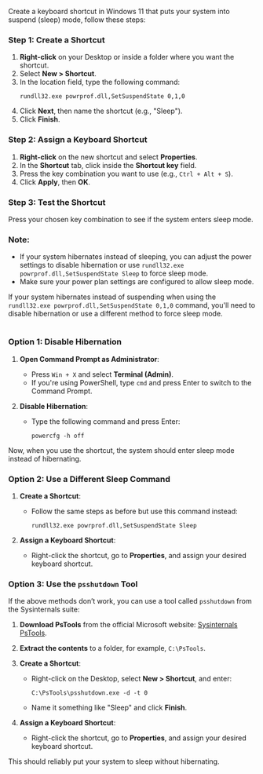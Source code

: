 Create a keyboard shortcut in Windows 11 that puts your system into suspend (sleep) mode, follow these steps:

### Step 1: Create a Shortcut
1. **Right-click** on your Desktop or inside a folder where you want the shortcut.
2. Select **New > Shortcut**.
3. In the location field, type the following command:
   ```
   rundll32.exe powrprof.dll,SetSuspendState 0,1,0
   ```
4. Click **Next**, then name the shortcut (e.g., "Sleep").
5. Click **Finish**.

### Step 2: Assign a Keyboard Shortcut
1. **Right-click** on the new shortcut and select **Properties**.
2. In the **Shortcut** tab, click inside the **Shortcut key** field.
3. Press the key combination you want to use (e.g., `Ctrl + Alt + S`).
4. Click **Apply**, then **OK**.

### Step 3: Test the Shortcut
Press your chosen key combination to see if the system enters sleep mode.

### Note:
- If your system hibernates instead of sleeping, you can adjust the power settings to disable hibernation or use `rundll32.exe powrprof.dll,SetSuspendState Sleep` to force sleep mode. 
- Make sure your power plan settings are configured to allow sleep mode.

If your system hibernates instead of suspending when using the `rundll32.exe powrprof.dll,SetSuspendState 0,1,0` command, you'll need to disable hibernation or use a different method to force sleep mode.

#

### Option 1: Disable Hibernation
1. **Open Command Prompt as Administrator**:
   - Press `Win + X` and select **Terminal (Admin)**.
   - If you're using PowerShell, type `cmd` and press Enter to switch to the Command Prompt.

2. **Disable Hibernation**:
   - Type the following command and press Enter:
     ```
     powercfg -h off
     ```

Now, when you use the shortcut, the system should enter sleep mode instead of hibernating.

### Option 2: Use a Different Sleep Command
1. **Create a Shortcut**:
   - Follow the same steps as before but use this command instead:
     ```
     rundll32.exe powrprof.dll,SetSuspendState Sleep
     ```
   
2. **Assign a Keyboard Shortcut**:
   - Right-click the shortcut, go to **Properties**, and assign your desired keyboard shortcut.

### Option 3: Use the `psshutdown` Tool
If the above methods don’t work, you can use a tool called `psshutdown` from the Sysinternals suite:
1. **Download PsTools** from the official Microsoft website: [Sysinternals PsTools](https://learn.microsoft.com/en-us/sysinternals/downloads/pstools).

2. **Extract the contents** to a folder, for example, `C:\PsTools`.

3. **Create a Shortcut**:
   - Right-click on the Desktop, select **New > Shortcut**, and enter:
     ```
     C:\PsTools\psshutdown.exe -d -t 0
     ```
   - Name it something like "Sleep" and click **Finish**.

4. **Assign a Keyboard Shortcut**:
   - Right-click the shortcut, go to **Properties**, and assign your desired keyboard shortcut.

This should reliably put your system to sleep without hibernating.
